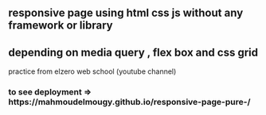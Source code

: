 <h2> responsive page using html css js without any framework or library </h2>
<h2>depending on media query , flex box and css grid </h2>
 practice from elzero web school (youtube channel) 
<h3>
  to see deployment => https://mahmoudelmougy.github.io/responsive-page-pure-/
</h3>
